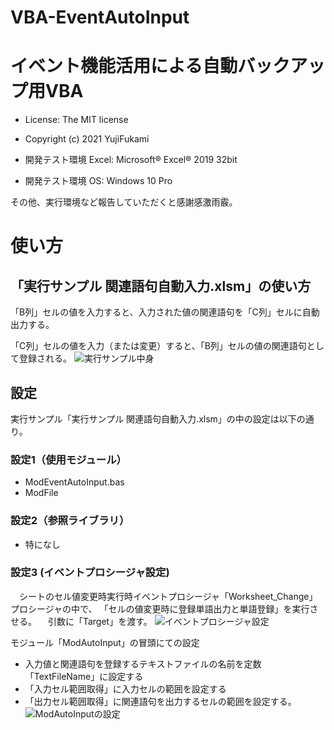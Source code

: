 # VBA-EventAutoInput
# イベント機能活用による自動バックアップ用VBA

- License: The MIT license

- Copyright (c) 2021 YujiFukami

- 開発テスト環境 Excel: Microsoft® Excel® 2019 32bit 

- 開発テスト環境 OS: Windows 10 Pro

その他、実行環境など報告していただくと感謝感激雨霰。

# 使い方

## 「実行サンプル 関連語句自動入力.xlsm」の使い方

「B列」セルの値を入力すると、入力された値の関連語句を「C列」セルに自動出力する。

「C列」セルの値を入力（または変更）すると、「B列」セルの値の関連語句として登録される。
![実行サンプル中身](https://user-images.githubusercontent.com/73621859/130750404-cfae07c8-f0f8-4ece-82ae-9f32cbe9a107.jpg)

## 設定

実行サンプル「実行サンプル 関連語句自動入力.xlsm」の中の設定は以下の通り。

### 設定1（使用モジュール）

-  ModEventAutoInput.bas
-  ModFile

### 設定2（参照ライブラリ）

-  特になし

### 設定3 (イベントプロシージャ設定)

　シートのセル値変更時実行時イベントプロシージャ「Worksheet_Change」プロシージャの中で、
「セルの値変更時に登録単語出力と単語登録」を実行させる。
　引数に「Target」を渡す。
![イベントプロシージャ設定](https://user-images.githubusercontent.com/73621859/130750342-8a148c22-baed-4989-8635-3b2e189c0a80.jpg)

 モジュール「ModAutoInput」の冒頭にての設定
-  入力値と関連語句を登録するテキストファイルの名前を定数「TextFileName」に設定する
-  「入力セル範囲取得」に入力セルの範囲を設定する
-  「出力セル範囲取得」に関連語句を出力するセルの範囲を設定する。
![ModAutoInputの設定](https://user-images.githubusercontent.com/73621859/130750229-12265e8b-1af3-4766-bc6b-10fe763b79fd.jpg)
